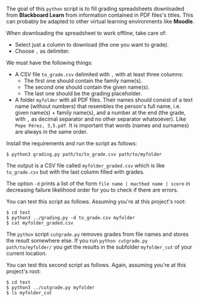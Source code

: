 The goal of this `python` script is to fill grading spreadsheets downloaded from **Blackboard Learn** from information contained in PDF files's titles. This can probably be adapted to other virtual learning environments like **Moodle**.

When downloading the spreadsheet to work offline, take care of:

- Select just a column to download (the one you want to grade).
- Choose `,` as delimiter.

We must have the following things:

- A CSV file `to_grade.csv` delimited with `,` with at least three columns: 
  * The first one should contain the family name(s).
  * The second one should contain the given name(s). 
  * The last one should be the grading placeholder.
- A folder `myfolder` with all PDF files. Their names should consist of a text name (without numbers) that resembles the person's full name, i.e. given name(s) + family name(s), and a number at the end (the grade, with `,` as decimal separator and no other separator whatsoever). Like `Pepe Pérez, 3,5.pdf`. It is important that words (names and surnames) are always in the same order.

Install the requirements and run the script as follows:

```
$ python3 grading.py path/to/to_grade.csv path/to/myfolder
```

The output is a CSV file called `myfolder_graded.csv` which is like `to_grade.csv` but with the last column filled with grades.

The option `-d` prints a list of the form `file name | macthed name | score` in decreasing failure likelihood order for you to check if there are errors.

You can test this script as follows. Assuming you're at this project's root:

```
$ cd test
$ python3 ../grading.py -d to_grade.csv myfolder
$ cat myfolder_graded.csv
```

The `python` script `cutgrade.py` removes grades from file names and stores the result somewhere else. If you run `python cutgrade.py path/to/myfolder/` you get the results in the subfolder `myfolder_cut` of your current location.

You can test this second script as follows. Again, assuming you're at this project's root:

```
$ cd test
$ python3 ../cutgrade.py myfolder
$ ls myfolder_cut
```
